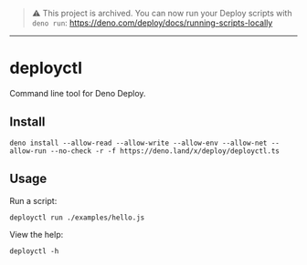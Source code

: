 > ⚠️ This project is archived. You can now run your Deploy scripts with `deno run`: https://deno.com/deploy/docs/running-scripts-locally

---

# deployctl

Command line tool for Deno Deploy.

## Install

```shell
deno install --allow-read --allow-write --allow-env --allow-net --allow-run --no-check -r -f https://deno.land/x/deploy/deployctl.ts
```

## Usage

Run a script:

```shell
deployctl run ./examples/hello.js
```

View the help:

```shell
deployctl -h
```
